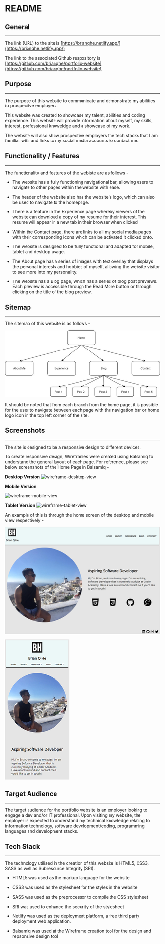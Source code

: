 # README

## General
---

The link (URL) to the site is [https://brianqhe.netlify.app/](https://brianqhe.netlify.app/)

The link to the associated Github respository is [https://github.com/brianqhe/portfolio-website](https://github.com/brianqhe/portfolio-website)

## Purpose
---

The purpose of this website to communicate and demonstrate my abilities to prospective employers.

This website was created to showcase my talent, abilities and coding experience. This website will provide information about myself, my skills, interest, professional knoweldge and a showcase of my work.

The website will also show prospective employers the tech stacks that I am familiar with and links to my social media accounts to contact me.


## Functionality / Features
---

The functionality and features of the webiste are as follows - 

- The website has a fully functioning navigational bar, allowing users to navigate to other pages within the website with ease. 

- The header of the website also has the website's logo, which can also be used to navigate to the homepage.

- There is a feature in the Experience page whereby viewers of the website can download a copy of my resume for their interest. This resume will appear in a new tab in their browser when clicked.

- Within the Contact page, there are links to all my social media pages with their corresponding icons which can be activated it clicked onto.

- The website is designed to be fully functional and adapted for mobile, tablet and desktop usage.

- The About page has a series of images with text overlay that displays the personal interests and hobbies of myself, allowing the website visitor to see more into my personality.

- The website has a Blog page, which has a series of blog post previews. Each preview is accessible through the Read More button or through clicking on the title of the blog preview.

## Sitemap
---

The sitemap of this website is as follows -

![sitemap](./src/docs/sitemap/portfolio-sitemap.jpg)

It should be noted that from each branch from the home page, it is possible for the user to navigate between each page with the navigation bar or home logo icon in the top left corner of the site.

## Screenshots
---

The site is designed to be a responsive design to different devices.

To create responsive design, Wireframes were created using Balsamiq to understand the general layout of each page. For reference, please see below screenshots of the Home Page in Balsamiq - 

**Desktop Version**
![wireframe-desktop-view](./src/docs/screenshots-for-readme/wireframe-home-page-desktop.png)

**Mobile Version**

![wireframe-mobile-view](./src/docs/screenshots-for-readme/wireframe-home-page-mobile.png)

**Tablet Version**
![wireframe-tablet-view](./src/docs/screenshots-for-readme/wireframe-home-page-tablet.png)

An example of this is through the home screen of the desktop and mobile view respectively - 

![website-desktop-view](./src/docs/screenshots-for-readme/home-page-desktop.png)

![website-mobile-view](./src/docs/screenshots-for-readme/home-page-mobile-view.png)

## Target Audience
---

The target audience for the portfolio website is an employer looking to engage a dev and/or IT professional. Upon visiting my website, the employer is expected to understand my technical knowledge relating to information technology, software development/coding, programming languages and development stacks.

## Tech Stack
---

The technology utilised in the creation of this website is HTML5, CSS3, SASS as well as Subresource Integrity (SRI). 

- HTML5 was used as the markup language for the website

- CSS3 was used as the stylesheet for the styles in the website

- SASS was used as the preprocessor to compile the CSS stylesheet

- SRI was used to enhance the security of the stylesheet

- Netlify was used as the deployment platform, a free third party deployment web application.

- Balsamiq was used at the Wireframe creation tool for the design and repsonsive design tool